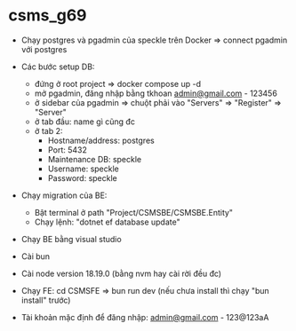 # csms_g69

- Chạy postgres và pgadmin của speckle trên Docker
=> connect pgadmin với postgres

- Các bước setup DB: 
    + đứng ở root project => docker compose up -d
    + mở pgadmin, đăng nhập bằng tkhoan admin@gmail.com - 123456
    + ở sidebar của pgadmin => chuột phải vào "Servers" => "Register" => "Server"
    + ở tab đầu: name gì cũng đc
    + ở tab 2: 
        * Hostname/address: postgres
        * Port: 5432
        * Maintenance DB: speckle
        * Username: speckle
        * Password: speckle

- Chạy migration của BE:
    + Bật terminal ở path "Project/CSMSBE/CSMSBE.Entity"
    + Chạy lệnh: "dotnet ef database update"
- Chạy BE bằng visual studio

- Cài bun
- Cài node version 18.19.0 (bằng nvm hay cài rời đều đc)
- Chạy FE: cd CSMSFE => bun run dev (nếu chưa install thì chạy "bun install" trước)

- Tài khoản mặc định để đăng nhập: admin@gmail.com - 123@123aA
